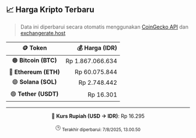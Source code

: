 

<!-- HARGA_KRIPTO -->
## 📈 Harga Kripto Terbaru

> Data ini diperbarui secara otomatis menggunakan [CoinGecko API](https://www.coingecko.com/) dan [exchangerate.host](https://exchangerate.host/)

<div align="center">

| 🪙 Token | 💰 Harga (IDR) |
|:------:|---------------:|
| 🟠 **Bitcoin (BTC)**   | Rp 1.867.066.634 |
| 🔵 **Ethereum (ETH)**  | Rp 60.075.844 |
| 🟣 **Solana (SOL)**    | Rp 2.748.442 |
| 🟢 **Tether (USDT)**   | Rp 16.301 |

---

💱 **Kurs Rupiah (USD → IDR)**: Rp 16.295

🕒 <sub>Terakhir diperbarui: 7/8/2025, 13.00.50</sub>

</div>
<!-- /HARGA_KRIPTO -->